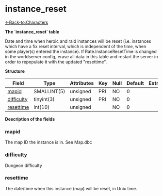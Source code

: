# instance\_reset

[<-Back-to:Characters](database-characters.md)

**The \`instance\_reset\` table**

Date and time when heroic and raid instances will be reset (i.e. instances which have a fix reset interval, which is independent of the time, when some player(s) entered the instance). If Rate.InstanceResetTime is changed in the worldserver config, erase all data in this table and restart the server in order to repopulate it with the updated "resettime".

**Structure**

| Field           | Type        | Attributes | Key | Null | Default | Extra | Comment |
|-----------------|-------------|------------|-----|------|---------|-------|---------|
| [mapid][1]      | SMALLINT(5) | unsigned   | PRI | NO   | 0       |       |         |
| [difficulty][2] | tinyint(3)  | unsigned   | PRI | NO   | 0       |       |         |
| [resettime][3]  | int(10)     | unsigned   |     | NO   | 0       |       |         |

[1]: #mapid
[2]: #difficulty
[3]: #resettime

**Description of the fields**

### mapid

The map ID the instance is in. See Map.dbc

### difficulty

Dungeon difficulty

### resettime

The date/time when this instance (map) will be reset, in Unix time.
